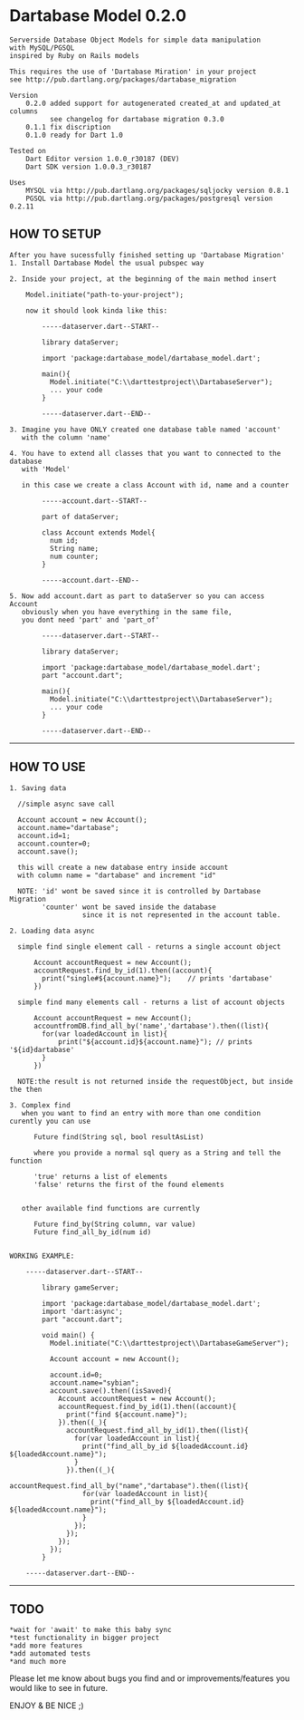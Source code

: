 Dartabase Model 0.2.0
===================

    Serverside Database Object Models for simple data manipulation
    with MySQL/PGSQL
    inspired by Ruby on Rails models
    
    This requires the use of 'Dartabase Miration' in your project
    see http://pub.dartlang.org/packages/dartabase_migration
     
    Version
    	0.2.0 added support for autogenerated created_at and updated_at columns 
    		  see changelog for dartabase migration 0.3.0 
    	0.1.1 fix discription
	    0.1.0 ready for Dart 1.0

	Tested on 
		Dart Editor version 1.0.0_r30187 (DEV)
		Dart SDK version 1.0.0.3_r30187
		
	Uses
    	MYSQL via http://pub.dartlang.org/packages/sqljocky version 0.8.1
    	PGSQL via http://pub.dartlang.org/packages/postgresql version 0.2.11

HOW TO SETUP
------------
    After you have sucessfully finished setting up 'Dartabase Migration' 
    1. Install Dartabase Model the usual pubspec way 
    
    2. Inside your project, at the beginning of the main method insert
        
        Model.initiate("path-to-your-project");

		now it should look kinda like this:
		
			-----dataserver.dart--START--
		
			library dataServer;
	
			import 'package:dartabase_model/dartabase_model.dart';
	
			main(){
			  Model.initiate("C:\\darttestproject\\DartabaseServer");
			  ... your code
			}
		
			-----dataserver.dart--END--
	
	3. Imagine you have ONLY created one database table named 'account' 
	   with the column 'name'
	
	4. You have to extend all classes that you want to connected to the database
	   with 'Model'
	   
	   in this case we create a class Account with id, name and a counter
	   
			-----account.dart--START--
		
			part of dataServer;
		
			class Account extends Model{
			  num id;		
			  String name;
			  num counter;
			}
		
			-----account.dart--END--

	5. Now add account.dart as part to dataServer so you can access Account
	   obviously when you have everything in the same file,
	   you dont need 'part' and 'part_of' 
	
			-----dataserver.dart--START--
		
			library dataServer;
	
			import 'package:dartabase_model/dartabase_model.dart';
			part "account.dart";	
			
			main(){
			  Model.initiate("C:\\darttestproject\\DartabaseServer");
			  ... your code
			}
		
			-----dataserver.dart--END--
	 

*******************************************************************************************
HOW TO USE
----------

	1. Saving data
	
	  //simple async save call
	
	  Account account = new Account();
	  account.name="dartabase";
	  account.id=1;
	  account.counter=0;
	  account.save();
	  
	  this will create a new database entry inside account 
	  with column name = "dartabase" and increment "id"
	  
	  NOTE: 'id' wont be saved since it is controlled by Dartabase Migration
	        'counter' wont be saved inside the database 
	                  since it is not represented in the account table.
	  
	2. Loading data async
	
	  simple find single element call - returns a single account object
		  
		  Account accountRequest = new Account();
		  accountRequest.find_by_id(1).then((account){
		    print("single#${account.name}");	// prints 'dartabase'
		  })
	  
	  simple find many elements call - returns a list of account objects
	   
		  Account accountRequest = new Account();
		  accountfromDB.find_all_by('name','dartabase').then((list){
	        for(var loadedAccount in list){
	      		print("${account.id}${account.name}"); // prints '${id}dartabase'
	        }
	      })
	  
	  NOTE:the result is not returned inside the requestObject, but inside the then
	      
    3. Complex find
       when you want to find an entry with more than one condition curently you can use 
    	
    	  Future find(String sql, bool resultAsList)
    	  
    	  where you provide a normal sql query as a String and tell the function 
    	  
    	  'true' returns a list of elements 
    	  'false' returns the first of the found elements
    	  
    	  
       other available find functions are currently
      
	      Future find_by(String column, var value) 
	      Future find_all_by_id(num id)
	  
	  
	WORKING EXAMPLE:
	
		-----dataserver.dart--START--
	
			library gameServer;
	
			import 'package:dartabase_model/dartabase_model.dart';
			import 'dart:async';
			part "account.dart";
			
			void main() {
			  Model.initiate("C:\\darttestproject\\DartabaseGameServer");
			  
			  Account account = new Account();
			  
			  account.id=0;
			  account.name="sybian";
			  account.save().then((isSaved){
			    Account accountRequest = new Account();
			    accountRequest.find_by_id(1).then((account){
			      print("find ${account.name}");
			    }).then((_){
			      accountRequest.find_all_by_id(1).then((list){
			        for(var loadedAccount in list){
			          print("find_all_by_id ${loadedAccount.id} ${loadedAccount.name}");
			        }
			      }).then((_){
			        accountRequest.find_all_by("name","dartabase").then((list){
			          for(var loadedAccount in list){
			            print("find_all_by ${loadedAccount.id} ${loadedAccount.name}");
			          }
			        });
			      });
			    });
			  });
			}
				
		-----dataserver.dart--END--
		  
	  
	  	

*******************************************************************************************

TODO
----

	*wait for 'await' to make this baby sync
	*test functionality in bigger project
    *add more features
    *add automated tests
    *and much more

Please let me know about bugs you find and or improvements/features you would like to see in future.

ENJOY & BE NICE ;)